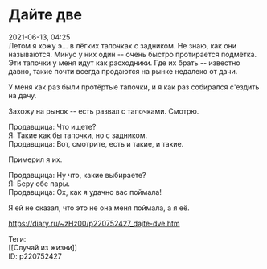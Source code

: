 Дайте две
==========

   
 2021-06-13, 04:25   
  Летом я хожу э... в лёгких тапочках с задником. Не знаю, как они называются. Минус у них один -- очень быстро протирается подмётка. Эти тапочки у меня идут как расходники. Где их брать -- известно давно, такие почти всегда продаются на рынке недалеко от дачи.   
   
 У меня как раз были протёртые тапочки, и я как раз собирался с'ездить на дачу.   
   
 Захожу на рынок -- есть развал с тапочками. Смотрю.   
   
 Продавщица: Что ищете?   
 Я: Такие как бы тапочки, но с задником.   
 Продавщица: Вот, смотрите, есть и такие, и такие.   
   
 Примерил я их.   
   
 Продавщица: Ну что, какие выбираете?   
 Я: Беру обе пары.   
 Продавщица: Ох, как я удачно вас поймала!   
   
 Я ей не сказал, что это не она меня поймала, а я её.   
    
 <https://diary.ru/~zHz00/p220752427_dajte-dve.htm>   
   
 Теги:   
 [[Случай из жизни]]   
 ID: p220752427